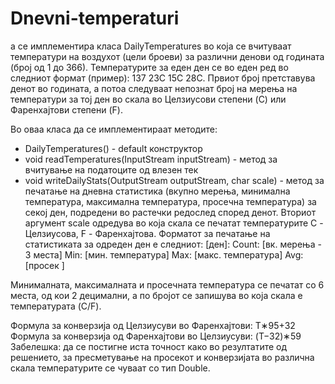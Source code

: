 # Dnevni-temperaturi

а се имплементира класа DailyTemperatures во која се вчитуваат температури на воздухот (цели броеви) за различни денови од годината (број од 1 до 366). Температурите за еден ден се во еден ред во следниот формат (пример): 137 23C 15C 28C. Првиот број претставува денот во годината, а потоа следуваат непознат број на мерења на температури за тој ден во скала во Целзиусови степени (C) или Фаренхајтови степени (F).

Во оваа класа да се имплементираат методите:

* DailyTemperatures() - default конструктор
* void readTemperatures(InputStream inputStream) - метод за вчитување на податоците од влезен тек
* void writeDailyStats(OutputStream outputStream, char scale) - метод за печатање на дневна статистика (вкупно мерења, минимална температура, максимална температура, просечна температура) за секој ден, подредени во растечки редослед според денот. Вториот аргумент scale одредува во која скала се печатат температурите C - Целзиусова, F - Фаренхајтова. Форматот за печатање на статистиката за одреден ден е следниот:
[ден]: Count: [вк. мерења - 3 места] Min: [мин. температура] Max: [макс. температура] Avg: [просек ]

Минималната, максималната и просечната температура се печатат со 6 места, од кои 2 децимални, а по бројот се запишува во која скала е температурата (C/F).

Формула за конверзија од Целзиусуви во Фаренхајтови: T∗95+32
Формула за конверзија од Фаренхајтови во Целзиусуви: (T−32)∗59
Забелешка: да се постигне иста точност како во резултатите од решението, за пресметување на просекот и конверзијата во различна скала температурите се чуваат со тип Double.
